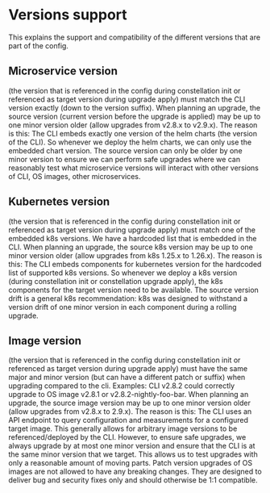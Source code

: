 # Versions support

This explains the support and compatibility of the different versions that are part of the config.

## Microservice version

(the version that is referenced in the config during constellation init or referenced as target version during upgrade apply) must match the CLI version exactly (down to the version suffix). When planning an upgrade, the source version (current version before the upgrade is applied) may be up to one minor version older (allow upgrades from v2.8.x to v2.9.x).
The reason is this: The CLI embeds exactly one version of the helm charts (the version of the CLI). So whenever we deploy the helm charts, we can only use the embedded chart version.
The source version can only be older by one minor version to ensure we can perform safe upgrades where we can reasonably test what microservice versions will interact with other versions of CLI, OS images, other microservices.

## Kubernetes version

(the version that is referenced in the config during constellation init or referenced as target version during upgrade apply) must match one of the embedded k8s versions. We have a hardcoded list that is embedded in the CLI.
When planning an upgrade, the source k8s version may be up to one minor version older (allow upgrades from k8s 1.25.x to 1.26.x).
The reason is this: The CLI embeds components for kubernetes version for the hardcoded list of supported k8s versions. So whenever we deploy a k8s version (during constellation init or constellation upgrade apply), the k8s components for the target version need to be available.
The source version drift is a general k8s recommendation: k8s was designed to withstand a version drift of one minor version in each component during a rolling upgrade.

## Image version

(the version that is referenced in the config during constellation init or referenced as target version during upgrade apply) must have the same major and minor version (but can have a different patch or suffix) when upgrading compared to the cli. Examples: CLI v2.8.2 could correctly upgrade to OS image v2.8.1 or v2.8.2-nightly-foo-bar.
When planning an upgrade, the source image version may be up to one minor version older (allow upgrades from v2.8.x to 2.9.x).
The reason is this: The CLI uses an API endpoint to query configuration and measurements for a configured target image. This generally allows for arbitrary image versions to be referenced/deployed by the CLI. However, to ensure safe upgrades, we always upgrade by at most one minor version and ensure that the CLI is at the same minor version that we target.
This allows us to test upgrades with only a reasonable amount of moving parts.
Patch version upgrades of OS images are not allowed to have any breaking changes. They are designed to deliver bug and security fixes only and should otherwise be 1:1 compatible.
